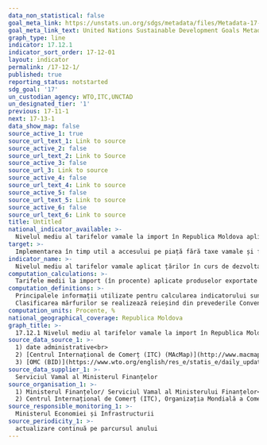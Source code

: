 ```yaml
---
data_non_statistical: false
goal_meta_link: https://unstats.un.org/sdgs/metadata/files/Metadata-17-12-01.pdf
goal_meta_link_text: United Nations Sustainable Development Goals Metadata (pdf 468kB)
graph_type: line
indicator: 17.12.1
indicator_sort_order: 17-12-01
layout: indicator
permalink: /17-12-1/
published: true
reporting_status: notstarted
sdg_goal: '17'
un_custodian_agency: WTO,ITC,UNCTAD
un_designated_tier: '1'
previous: 17-11-1
next: 17-13-1
data_show_map: false
source_active_1: true
source_url_text_1: Link to source
source_active_2: false
source_url_text_2: Link to Source
source_active_3: false
source_url_3: Link to source
source_active_4: false
source_url_text_4: Link to source
source_active_5: false
source_url_text_5: Link to source
source_active_6: false
source_url_text_6: Link to source
title: Untitled
national_indicator_available: >-
  Nivelul mediu al tarifelor vamale la import în Republica Moldova aplicat țărilor în curs de dezvoltare, țărilor cel mai puțin dezvoltate
target: >-
  Implementarea în timp util a accesului pe piață fără taxe vamale și fără cote pe o bază durabilă pentru toate țările cel mai puțin dezvoltate, în concordanță cu deciziile Organizației Mondiale a Comerțului, inclusiv prin asigurarea că normele preferențiale de origine aplicabile importurilor din țările cele mai puțin dezvoltate sunt transparente și simple, și contribuie la facilitarea accesului la piață
indicator_name: >-
  Nivelul mediu al tarifelor vamale aplicat țărilor în curs de dezvoltare, țărilor cel mai puțin dezvoltate și statelor insulare în curs de dezvoltare
computation_calculations: >-
  Tarifele medii la import (în procente) aplicate produselor exportate din țările în curs de dezvoltare și cele mai puțin dezvoltate.
computation_definitions: >-
  Principalele informații utilizate pentru calcularea indicatorului sunt datele tarifare de import. <br> 
  Clasificarea mărfurilor se realizează reieșind din prevederile Convenției internațională privind sistemul armonizat de descriere și codificare a mărfurilor (la care Republica Moldova a aderat în anul 2004 prin Legea nr.112 ), care este unul din documentele de bază elaborate de Organizația Mondială a Vămilor. Pentru unificarea clasificării mărfurilor, este utilizată anexa la Convenția vizată, în care se regăsește o Nomenclatură universală a mărfurilor, utilizată la moment de 207 țări ale lumii în calitate de bază a tarifelor vamale de export/import, dar și în scopuri statistice. Nomenclatura combinată a mărfurilor este divizată în  21 de secțiuni, 97 capitole, 1200 de poziții tarifare și peste 5100 de subpoziții tarifare, în baza căreia se elaborează și se gestionează Tariful Vamal Integrat al Republicii Moldova (TARIM). În TARIM sunt stocate informații cu privire la măsurile tarifare și măsurile de politică economică aplicabile mărfurilor importate în Republica Moldova/exportate din Republica Moldova. TARIM-ul este publicat pe pagina web oficială a Serviciului Vamal (Legea nr. 172 din  25.07.2014 privind aprobarea Nomenclaturii combinate a mărfurilor).
computation_units: Procente, %
national_geographical_coverage: Republica Moldova
graph_title: >-
  17.12.1 Nivelul mediu al tarifelor vamale la import în Republica Moldova aplicat țărilor în curs de dezvoltare, țărilor cel mai puțin dezvoltate
source_data_source_1: >-
  1) date administrative<br> 
  2) [Centrul Internațional de Comerț (ITC) (MAcMap)](http://www.macmap.org)<br> 
  3) [OMC (BID)](https://www.wto.org/english/res_e/statis_e/daily_update_e/tariff_profiles/MD_E.pdf)
source_data_supplier_1: >-
  Serviciul Vamal al Ministerul Finanțelor
source_organisation_1: >-
  1) Ministerul Finanțelor/ Serviciul Vamal al Ministerului Finanțelor<br> 
  2) Centrul Internațional de Comerț (ITC), Organizația Mondială a Comerțului (WTO), Conferința Națiunilor Unite pentru Comerț și Dezvoltare (UNCTAD)
source_responsible_monitoring_1: >-
  Ministerul Economiei și Infrastructurii
source_periodicity_1: >-
  actualizare continuă pe parcursul anului
---
```

